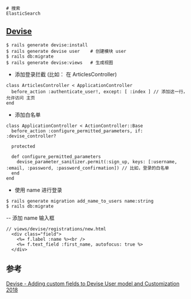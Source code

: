 ```
# 搜索
ElasticSearch
```

## [Devise](https://rubygems.org/gems/devise/) 

```
$ rails generate devise:install     
$ rails generate devise user    # 创建模块 user
$ rails db:migrate                   
$ rails generate devise:views   # 生成视图
```

- 添加登录拦截 (比如： 在 ArticlesController)
```
class ArticlesController < ApplicationController
  before_action :authenticate_user!, except: [ :index ] // 添加这一行，允许访问 主页
end
```
- 添加白名单
```
class ApplicationController < ActionController::Base
  before_action :configure_permitted_parameters, if: :devise_controller?

  protected

  def configure_permitted_parameters
    devise_parameter_sanitizer.permit(:sign_up, keys: [:username, :email, :password, :password_confirmation]) // 比如，登录的白名单
  end
end
```
- 使用 name 进行登录 
```
$ rails generate migration add_name_to_users name:string
$ rails db:migrate
```
-- 添加 name 输入框
```
// views/devise/registrations/new.html
  <div class="field">
    <%= f.label :name %><br />
    <%= f.text_field :first_name, autofocus: true %>
  </div>
```

## 参考
[Devise - Adding custom fields to Devise User model and Customization 2018](https://www.bogotobogo.com/RubyOnRails/RubyOnRails_Devise_Adding_User_Field_and_Customization_Update_Saved.php)

